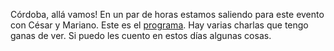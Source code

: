 <html><body><p>Córdoba, allá vamos! En un par de horas estamos saliendo para este evento con César y Mariano. Este es el <a href="http://jornadas.grulic.org.ar/7/contenido/programa/listados/fixture" title="7RJSL" target="_blank">programa</a>. Hay varias charlas que tengo ganas de ver. Si puedo les cuento en estos días algunas cosas.</p></body></html>